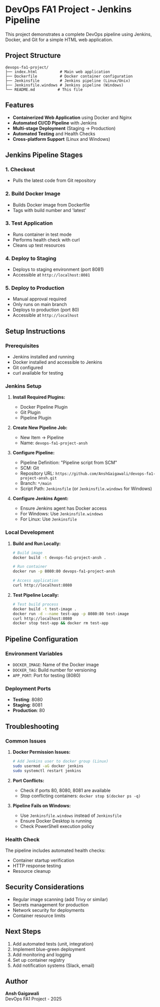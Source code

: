 # DevOps FA1 Project - Jenkins Pipeline

This project demonstrates a complete DevOps pipeline using Jenkins, Docker, and Git for a simple HTML web application.

## Project Structure
```
devops-fa1-project/
├── index.html          # Main web application
├── Dockerfile          # Docker container configuration
├── Jenkinsfile         # Jenkins pipeline (Linux/Unix)
├── Jenkinsfile.windows # Jenkins pipeline (Windows)
└── README.md          # This file
```

## Features
- **Containerized Web Application** using Docker and Nginx
- **Automated CI/CD Pipeline** with Jenkins
- **Multi-stage Deployment** (Staging → Production)
- **Automated Testing** and Health Checks
- **Cross-platform Support** (Linux and Windows)

## Jenkins Pipeline Stages

### 1. **Checkout**
- Pulls the latest code from Git repository

### 2. **Build Docker Image**
- Builds Docker image from Dockerfile
- Tags with build number and 'latest'

### 3. **Test Application**
- Runs container in test mode
- Performs health check with curl
- Cleans up test resources

### 4. **Deploy to Staging**
- Deploys to staging environment (port 8081)
- Accessible at `http://localhost:8081`

### 5. **Deploy to Production**
- Manual approval required
- Only runs on main branch
- Deploys to production (port 80)
- Accessible at `http://localhost`

## Setup Instructions

### Prerequisites
- Jenkins installed and running
- Docker installed and accessible to Jenkins
- Git configured
- curl available for testing

### Jenkins Setup

1. **Install Required Plugins:**
   - Docker Pipeline Plugin
   - Git Plugin
   - Pipeline Plugin

2. **Create New Pipeline Job:**
   - New Item → Pipeline
   - Name: `devops-fa1-project-ansh`

3. **Configure Pipeline:**
   - Pipeline Definition: "Pipeline script from SCM"
   - SCM: Git
   - Repository URL: `https://github.com/AnshGaigawali/devops-fa1-project-ansh.git`
   - Branch: `*/main`
   - Script Path: `Jenkinsfile` (or `Jenkinsfile.windows` for Windows)

4. **Configure Jenkins Agent:**
   - Ensure Jenkins agent has Docker access
   - For Windows: Use `Jenkinsfile.windows`
   - For Linux: Use `Jenkinsfile`

### Local Development

1. **Build and Run Locally:**
   ```bash
   # Build image
   docker build -t devops-fa1-project-ansh .
   
   # Run container
   docker run -p 8080:80 devops-fa1-project-ansh
   
   # Access application
   curl http://localhost:8080
   ```

2. **Test Pipeline Locally:**
   ```bash
   # Test build process
   docker build -t test-image .
   docker run -d --name test-app -p 8080:80 test-image
   curl http://localhost:8080
   docker stop test-app && docker rm test-app
   ```

## Pipeline Configuration

### Environment Variables
- `DOCKER_IMAGE`: Name of the Docker image
- `DOCKER_TAG`: Build number for versioning
- `APP_PORT`: Port for testing (8080)

### Deployment Ports
- **Testing**: 8080
- **Staging**: 8081
- **Production**: 80

## Troubleshooting

### Common Issues

1. **Docker Permission Issues:**
   ```bash
   # Add Jenkins user to docker group (Linux)
   sudo usermod -aG docker jenkins
   sudo systemctl restart jenkins
   ```

2. **Port Conflicts:**
   - Check if ports 80, 8080, 8081 are available
   - Stop conflicting containers: `docker stop $(docker ps -q)`

3. **Pipeline Fails on Windows:**
   - Use `Jenkinsfile.windows` instead of `Jenkinsfile`
   - Ensure Docker Desktop is running
   - Check PowerShell execution policy

### Health Check
The pipeline includes automated health checks:
- Container startup verification
- HTTP response testing
- Resource cleanup

## Security Considerations
- Regular image scanning (add Trivy or similar)
- Secrets management for production
- Network security for deployments
- Container resource limits

## Next Steps
1. Add automated tests (unit, integration)
2. Implement blue-green deployment
3. Add monitoring and logging
4. Set up container registry
5. Add notification systems (Slack, email)

## Author
**Ansh Gaigawali**  
DevOps FA1 Project - 2025
